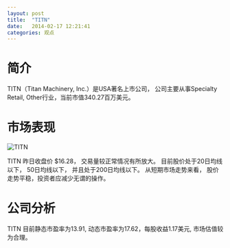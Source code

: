 ```yaml
---
layout: post
title:  "TITN"
date:   2014-02-17 12:21:41
categories: 观点
---
```


# 简介
TITN（Titan Machinery, Inc.）是USA著名上市公司，
公司主要从事Specialty Retail, Other行业，当前市值340.27百万美元。

# 市场表现

![TITN](http://finviz.com/chart.ashx?t=TITN&ty=c&ta=1&p=d&s=l)

TITN 昨日收盘价 $16.28，
交易量较正常情况有所放大。
目前股价处于20日均线以下，
50日均线以下，
并且处于200日均线以下。
从短期市场走势来看，
股价走势平稳，投资者应减少无谓的操作。

# 公司分析
TITN 目前静态市盈率为13.91, 动态市盈率为17.62，每股收益1.17美元,
市场估值较为合理。
